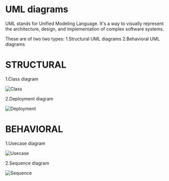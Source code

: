 # UML diagrams
UML stands for Unified Modeling Language. It's a way to visually represent the architecture, design, and implementation of complex software systems.

These are of two two types:
  1.Structural UML diagrams
  2.Behavioral UML diagrams

# STRUCTURAL
1.Class diagram

![Class](https://user-images.githubusercontent.com/80577252/114761699-7a67df80-9d7e-11eb-8381-965128e50e56.png)

2.Deployment diagram 

![Deployment](https://user-images.githubusercontent.com/80577252/114761759-8e134600-9d7e-11eb-88fa-23fa0d1e6f86.png)

# BEHAVIORAL
  1.Usecase diagram

![Usecase](https://user-images.githubusercontent.com/80577252/114761550-42f93300-9d7e-11eb-8bbb-14ad47e5aee2.png)

  2.Sequence diagram
  
![Sequence](https://user-images.githubusercontent.com/80577252/114761640-6623e280-9d7e-11eb-9a22-764176db5727.png)
